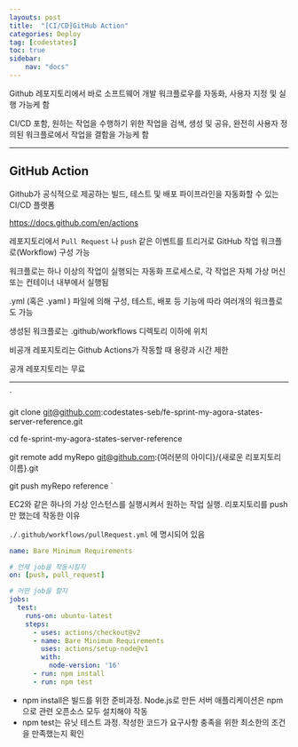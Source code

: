 ```yaml
---
layouts: post
title:  "[CI/CD]GitHub Action"
categories: Deploy
tag: [codestates]
toc: true
sidebar:
    nav: "docs"
---
```


Github 레포지토리에서 바로 소프트웨어 개발 워크플로우를 자동화, 사용자 지정 및 실행 가능케 함

CI/CD 포함, 원하는 작업을 수행하기 위한 작업을 검색, 생성 및 공유, 완전히 사용자 정의된 워크플로에서 작업을 결함을 가능케 함

---

## GitHub Action

Github가 공식적으로 제공하는 빌드, 테스트 및 배포 파이프라인을 자동화할 수 있는 CI/CD 플랫폼

<https://docs.github.com/en/actions>

레포지토리에서 `Pull Request` 나 `push` 같은 이벤트를 트리거로 GitHub 작업 워크플로(Workflow) 구성 가능

워크플로는 하나 이상의 작업이 실행되는 자동화 프로세스로, 각 작업은 자체 가상 머신 또는 컨테이너 내부에서 실행됨

.yml (혹은 .yaml ) 파일에 의해 구성, 테스트, 배포 등 기능에 따라 여러개의 워크플로도 가능

생성된 워크플로는 .github/workflows 디렉토리 이하에 위치

비공개 레포지토리는 Github Actions가 작동할 때 용량과 시간 제한

공개 레포지토리는 무료

---

`
<!-- 기존 나만의 아고라 스테이츠 서버 레퍼런스 클론 -->
git clone git@github.com:codestates-seb/fe-sprint-my-agora-states-server-reference.git

<!-- 디렉터리 이동 -->
cd fe-sprint-my-agora-states-server-reference

<!-- 새로운 리포지토리를 원격 리포지토리로 등록 -->
git remote add myRepo git@github.com:{여러분의 아이디}/{새로운 리포지토리 이름}.git

<!-- 기존 레퍼런스 코드를 새로운 리포지토리로 push -->
git push myRepo reference
`

EC2와 같은 하나의 가상 인스턴스를 실행시켜서 원하는 작업 실행. 리포지토리를 push만 했는데 작동한 이유

`./.github/workflows/pullRequest.yml` 에 명시되어 있음

```yml
name: Bare Minimum Requirements

# 언제 job을 작동시킬지
on: [push, pull_request]

# 어떤 job을 할지
jobs:
  test:
    runs-on: ubuntu-latest
    steps:
      - uses: actions/checkout@v2
      - name: Bare Minimum Requirements
        uses: actions/setup-node@v1
        with:
          node-version: '16'
      - run: npm install
      - run: npm test
```

- npm install은 빌드를 위한 준비과정. Node.js로 만든 서버 애플리케이션은 npm으로 관련 오픈소스 모두 설치해야 작동
- npm test는 유닛 테스트 과정. 작성한 코드가 요구사항 충족을 위한 최소한의 조건을 만족했는지 확인

